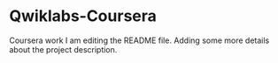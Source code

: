 # Qwiklabs-Coursera
Coursera work 
I am editing the README file. Adding some more details about the project description.
